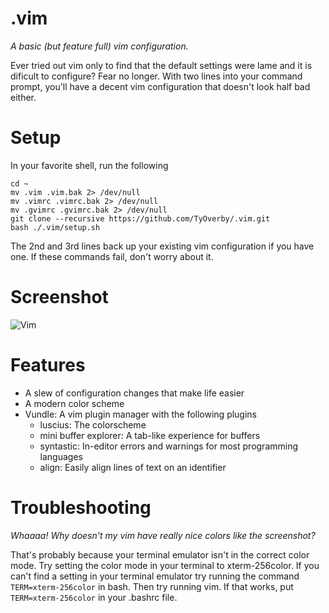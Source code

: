 .vim
====

*A basic (but feature full) vim configuration.*


Ever tried out vim only to find that the default settings were lame and it is
dificult to configure?
Fear no longer.
With two lines into your command prompt, you'll have a decent vim configuration
that doesn't look half bad either.


# Setup
In your favorite shell, run the following

    cd ~
    mv .vim .vim.bak 2> /dev/null
    mv .vimrc .vimrc.bak 2> /dev/null
    mv .gvimrc .gvimrc.bak 2> /dev/null
    git clone --recursive https://github.com/TyOverby/.vim.git
    bash ./.vim/setup.sh

The 2nd and 3rd lines back up your existing vim configuration if you have one.
If these commands fail, don't worry about it.

# Screenshot

![Vim](http://i.imgur.com/OPVVhAu.png)

# Features

* A slew of configuration changes that make life easier
* A modern color scheme
* Vundle: A vim plugin manager with the following plugins
  * luscius: The colorscheme
  * mini buffer explorer: A tab-like experience for buffers
  * syntastic: In-editor errors and warnings for most programming languages
  * align: Easily align lines of text on an identifier

# Troubleshooting

_Whaaaa!  Why doesn't my vim have really nice colors like the screenshot?_

That's probably because your terminal emulator isn't in the correct color mode.
Try setting the color mode in your terminal to xterm-256color.
If you can't find a setting in your terminal emulator try running the command
`TERM=xterm-256color` in bash.
Then try running vim.
If that works, put `TERM=xterm-256color` in your .bashrc file.

